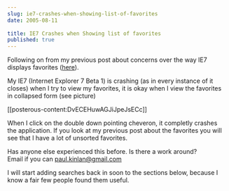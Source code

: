 ```yaml
---
slug: ie7-crashes-when-showing-list-of-favorites
date: 2005-08-11
 
title: IE7 Crashes when Showing list of favorites
published: true
---
```

Following on from my previous post about concerns over the way IE7 displays favorites (<a href="http://www.kinlan.co.uk/2005/08/internet-explorer-7-favorites-problem.html">here</a>).<p />My IE7 (Internet Explorer 7 Beta 1) is crashing (as in every instance of it closes) when I try to view my favorites, it is okay when I view the favorites in collapsed form (see picture)<p />[[posterous-content:DvECEHuwAGJiJpeJsECc]]<p />When I click on the double down pointing cheveron, it completly crashes the application.  If you look at my previous post about the favorites you will see that I have a lot of unsorted favorites.<p />Has anyone else experienced this before.  Is there a work around?<br />Email if you can <a href="mailto:paul.kinlan@gmail.com">paul.kinlan@gmail.com</a><p />I will start adding searches back in soon to the sections below, because I know a fair few people found them useful.<p />

